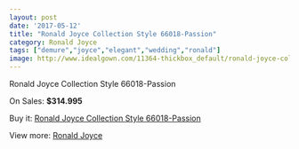 ```yaml
---
layout: post
date: '2017-05-12'
title: "Ronald Joyce Collection Style 66018-Passion"
category: Ronald Joyce
tags: ["demure","joyce","elegant","wedding","ronald"]
image: http://www.idealgown.com/11364-thickbox_default/ronald-joyce-collection-style-66018-passion.jpg
---
```

Ronald Joyce Collection Style 66018-Passion

On Sales: **$314.995**
<a href="https://www.idealgown.com/en/ronald-joyce/4654-ronald-joyce-collection-style-66018-passion.html"><amp-img layout="responsive" width="600" height="600" src="//www.idealgown.com/11364-thickbox_default/ronald-joyce-collection-style-66018-passion.jpg" alt="Ronald Joyce Collection Style 66018-Passion 0" /></a>
<a href="https://www.idealgown.com/en/ronald-joyce/4654-ronald-joyce-collection-style-66018-passion.html"><amp-img layout="responsive" width="600" height="600" src="//www.idealgown.com/11366-thickbox_default/ronald-joyce-collection-style-66018-passion.jpg" alt="Ronald Joyce Collection Style 66018-Passion 1" /></a>
<a href="https://www.idealgown.com/en/ronald-joyce/4654-ronald-joyce-collection-style-66018-passion.html"><amp-img layout="responsive" width="600" height="600" src="//www.idealgown.com/11365-thickbox_default/ronald-joyce-collection-style-66018-passion.jpg" alt="Ronald Joyce Collection Style 66018-Passion 2" /></a>

Buy it: [Ronald Joyce Collection Style 66018-Passion](https://www.idealgown.com/en/ronald-joyce/4654-ronald-joyce-collection-style-66018-passion.html "Ronald Joyce Collection Style 66018-Passion")

View more: [Ronald Joyce](https://www.idealgown.com/en/56-ronald-joyce "Ronald Joyce")